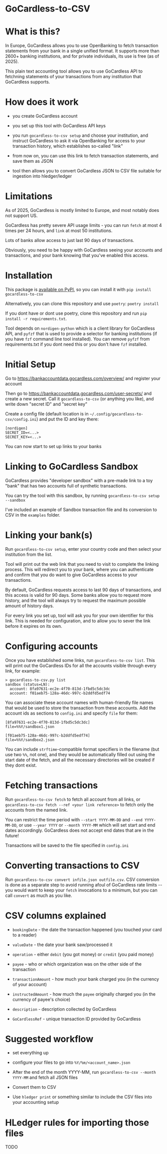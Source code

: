 # GoCardless-to-CSV

# What is this? 

In Europe, GoCardless allows you to use OpenBanking to fetch transaction statements from your bank in a single unified format.
It supports more than 2600+ banking institutions, and for private individuals, its use is free (as of 2025).

This plain text accounting tool allows you to use GoCardless API to fetchning statements of your transactions from any institution that GoCardless supports.

# How does it work

- you create GoCardless account

- you set up this tool with GoCardless API keys

- you run `gocardless-to-csv setup` and choose your institution, and instruct GoCardless to ask it via OpenBanking for access to your transaction history, which establishes so-called "link"

- from now on, you can use this link to fetch transaction statements, and save them as JSON

- tool then allows you to convert GoCardless JSON to CSV file suitable for ingestion into hledger/ledger

# Limitations

As of 2025, GoCardless is mostly limited to Europe, and most notably does not support US.

GoCardless has pretty severe API usage limits - you can run `fetch` at most 4 times per 24 hours, and `link` at most 50 institutions.

Lots of banks allow access to just last 90 days of transactions.

Obviously, you need to be happy with GoCardless seeing your accounts and transactions, and your bank knowing that you've enabled this access.

# Installation

This package is [available on PyPI](https://pypi.org/project/gocardless-to-csv/), so you can install it with `pip install gocardless-to-csv`

Alternatively, you can clone this repository and use `poetry`: `poetry install`

If you dont have or dont use poetry, clone this repository and run `pip install -r requirements.txt`.

Tool depends on `nordigen-python` which is a client library for GoCardless API, and `pyfzf` that is used to provide a selector for
banking institutions (if you have `fzf` command line tool installed). You can remove `pyfzf` from requirements.txt if you dont need this or you don't have `fzf` installed.

# Initial Setup

Go to https://bankaccountdata.gocardless.com/overview/ and register your account

Then go to https://bankaccountdata.gocardless.com/user-secrets/ and create a new secret. Call it `gocardless-to-csv` (or anything you like), and write down "secret ID" and "secret key"

Create a config file (default location is in `~/.config/gocardless-to-csv/config.ini`) and put the ID and key there:

```
[nordigen]
SECRET_ID=<...>
SECRET_KEY=<...>
```

You can now start to set up links to your banks

# Linking to GoCardless Sandbox

GoCardless provides "developer sandbox" with a pre-made link to a toy "bank" that has two accounts full of synthetic transactions.

You can try the tool with this sandbox, by running `gocardless-to-csv setup --sandbox`

I've included an example of Sandbox transaction file and its conversion to CSV in the `examples` folder.

# Linking your bank(s)

Run `gocardless-to-csv setup`, enter your country code and then select your institution from the list.

Tool will print out the web link that you need to visit to complete the linking process. This will redirect you to your bank,
where you can authenticate and confirm that you do want to give GoCardless access to your transactions.

By default, GoCardless requests access to last 90 days of transactions, and this access is valid for 90 days. Some banks
allow you to request more history, and the tool will always try to request the maximum possible amount of history days.

For every link you set up, tool will ask you for your own identifier for this link. This is needed for configuration, and to allow
you to sever the link before it expires on its own.

# Configuring accounts

Once you have established some links, run `gocardless-to-csv list`. This will print out the GoCardless IDs for all the accounts 
visible through every link, for example:

```
> gocardless-to-csv.py list
sandbox (status=LN):
  account: 8fa97631-ec2e-4f70-813d-1fbd5c5dc3dc
  account: f01aeb75-128a-46dc-997c-b2ddfd5edf74
```

You can associate these account names with human-friendly file names that would be used to store the transaction from these accounts.
Add the account ids as sections to `config.ini` and specify `file` for them:

```
[8fa97631-ec2e-4f70-813d-1fbd5c5dc3dc]
file=%%Y/sandbox1.json

[f01aeb75-128a-46dc-997c-b2ddfd5edf74]
file=%%Y/sandbox2.json
```

You can include `strftime`-compatible format specifiers in the filename (but use two `%%`, not one), and they would be automatically
filled out using the start date of the fetch, and all the necessary directories will be created if they dont exist.

# Fetching transactions

Run `gocardless-to-csv fetch` to fetch all account from all links, or `gocardless-to-csv fetch --ref <your link reference>` to
fetch only the accounts from the named link. 

You can restrict the time period with `--start YYYY-MM-DD` and `--end YYYY-MM-DD`, or use `--year YYYY` or `--month YYYY-MM` which will set start and end dates accordingly. GoCardless does not accept end dates that are in the future!

Transactions will be saved to the file specified in `config.ini`

# Converting transactions to CSV

Run `gocardless-to-csv convert infile.json outfile.csv`. CSV conversion is done as a separate step to avoid running afoul of 
GoCardless rate limits -- you would want to keep your `fetch` invocations to a minimum, but you can call `convert` as much as you like.

# CSV columns explained

- `bookingDate` - the date the transaction happened (you touched your card to a reader)

- `valueDate` - the date your bank saw/processed it

- `operation` - either `debit` (you got money) or `credit` (you paid money)

- `payee` - who or which organization was on the other side of the transaction

- `transactionAmount` - how much your bank charged you (in the currency of your account)

- `instructedAmount` - how much the `payee` originally charged you  (in the currency of payee's choice)

- `description` - description collected by GoCardless

- `GoCardlessRef` - unique transaction ID provided by GoCardless

# Suggested workflow

- set everything up

- configure your files to go into `%Y/%m/<account_name>.json`

- After the end of the month YYYY-MM, run `gocardless-to-csv --month YYYY-MM` and fetch all JSON files

- Convert them to CSV

- Use `hledger print` or something similar to include the CSV files into your accounting setup

# HLedger rules for importing those files

TODO

